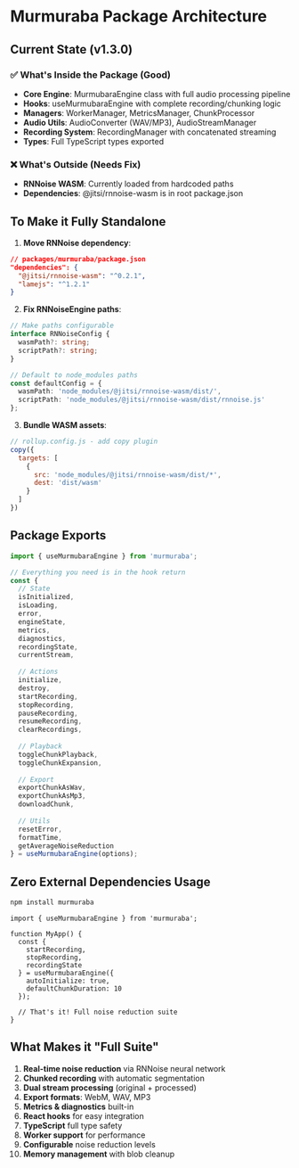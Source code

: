 # Murmuraba Package Architecture

## Current State (v1.3.0)

### ✅ What's Inside the Package (Good)
- **Core Engine**: MurmubaraEngine class with full audio processing pipeline
- **Hooks**: useMurmubaraEngine with complete recording/chunking logic
- **Managers**: WorkerManager, MetricsManager, ChunkProcessor
- **Audio Utils**: AudioConverter (WAV/MP3), AudioStreamManager
- **Recording System**: RecordingManager with concatenated streaming
- **Types**: Full TypeScript types exported

### ❌ What's Outside (Needs Fix)
- **RNNoise WASM**: Currently loaded from hardcoded paths
- **Dependencies**: @jitsi/rnnoise-wasm is in root package.json

## To Make it Fully Standalone

1. **Move RNNoise dependency**:
```json
// packages/murmuraba/package.json
"dependencies": {
  "@jitsi/rnnoise-wasm": "^0.2.1",
  "lamejs": "^1.2.1"
}
```

2. **Fix RNNoiseEngine paths**:
```typescript
// Make paths configurable
interface RNNoiseConfig {
  wasmPath?: string;
  scriptPath?: string;
}

// Default to node_modules paths
const defaultConfig = {
  wasmPath: 'node_modules/@jitsi/rnnoise-wasm/dist/',
  scriptPath: 'node_modules/@jitsi/rnnoise-wasm/dist/rnnoise.js'
};
```

3. **Bundle WASM assets**:
```javascript
// rollup.config.js - add copy plugin
copy({
  targets: [
    { 
      src: 'node_modules/@jitsi/rnnoise-wasm/dist/*', 
      dest: 'dist/wasm' 
    }
  ]
})
```

## Package Exports

```typescript
import { useMurmubaraEngine } from 'murmuraba';

// Everything you need is in the hook return
const {
  // State
  isInitialized,
  isLoading,
  error,
  engineState,
  metrics,
  diagnostics,
  recordingState,
  currentStream,
  
  // Actions
  initialize,
  destroy,
  startRecording,
  stopRecording,
  pauseRecording,
  resumeRecording,
  clearRecordings,
  
  // Playback
  toggleChunkPlayback,
  toggleChunkExpansion,
  
  // Export
  exportChunkAsWav,
  exportChunkAsMp3,
  downloadChunk,
  
  // Utils
  resetError,
  formatTime,
  getAverageNoiseReduction
} = useMurmubaraEngine(options);
```

## Zero External Dependencies Usage

```bash
npm install murmuraba
```

```tsx
import { useMurmubaraEngine } from 'murmuraba';

function MyApp() {
  const { 
    startRecording, 
    stopRecording, 
    recordingState 
  } = useMurmubaraEngine({
    autoInitialize: true,
    defaultChunkDuration: 10
  });
  
  // That's it! Full noise reduction suite
}
```

## What Makes it "Full Suite"
1. **Real-time noise reduction** via RNNoise neural network
2. **Chunked recording** with automatic segmentation
3. **Dual stream processing** (original + processed)
4. **Export formats**: WebM, WAV, MP3
5. **Metrics & diagnostics** built-in
6. **React hooks** for easy integration
7. **TypeScript** full type safety
8. **Worker support** for performance
9. **Configurable** noise reduction levels
10. **Memory management** with blob cleanup
